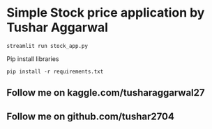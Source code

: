 # Simple Stock price application by Tushar Aggarwal
```
streamlit run stock_app.py
```

Pip install libraries
```
pip install -r requirements.txt
```

## Follow me on kaggle.com/tusharaggarwal27
## Follow me on github.com/tushar2704
